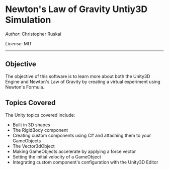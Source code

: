 # Newton's Law of Gravity Untiy3D Simulation
*Author*: Christopher Ruskai

*License*: MIT

___


## Objective

The objective of this software is to learn more about both the Unity3D Engine and Newton's Law of Gravity by creating a virtual experiment using Newton's Formula.

## Topics Covered

The Unity topics covered include:
- Built in 3D shapes
- The RigidBody component
- Creating custom components using C# and attaching them to your GameObjects
- The Vector3dObject
- Making GameObjects accelerate by applying a force vector
- Setting the initial velocity of a GameObject
- Integrating custom component's configuration with the Unity3D Editor 
